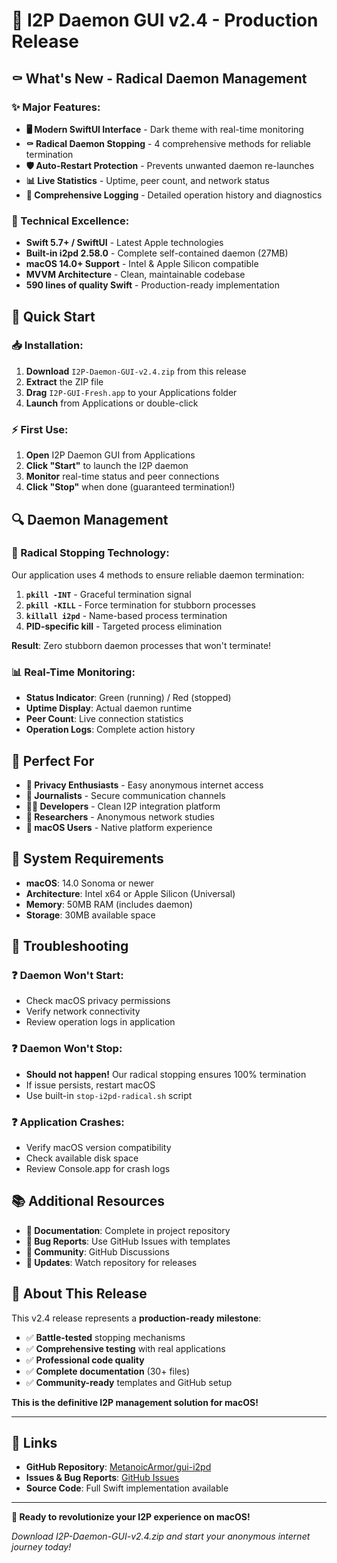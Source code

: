 # 🎉 I2P Daemon GUI v2.4 - Production Release

## ⚰️ What's New - Radical Daemon Management

### ✨ Major Features:
- **🖥️ Modern SwiftUI Interface** - Dark theme with real-time monitoring
- **⚰️ Radical Daemon Stopping** - 4 comprehensive methods for reliable termination
- **🛡️ Auto-Restart Protection** - Prevents unwanted daemon re-launches
- **📊 Live Statistics** - Uptime, peer count, and network status
- **📝 Comprehensive Logging** - Detailed operation history and diagnostics

### 🔧 Technical Excellence:
- **Swift 5.7+ / SwiftUI** - Latest Apple technologies
- **Built-in i2pd 2.58.0** - Complete self-contained daemon (27MB)
- **macOS 14.0+ Support** - Intel & Apple Silicon compatible
- **MVVM Architecture** - Clean, maintainable codebase
- **590 lines of quality Swift** - Production-ready implementation

## 🚀 Quick Start

### 📥 Installation:
1. **Download** `I2P-Daemon-GUI-v2.4.zip` from this release
2. **Extract** the ZIP file  
3. **Drag** `I2P-GUI-Fresh.app` to your Applications folder
4. **Launch** from Applications or double-click

### ⚡ First Use:
1. **Open** I2P Daemon GUI from Applications
2. **Click "Start"** to launch the I2P daemon
3. **Monitor** real-time status and peer connections
4. **Click "Stop"** when done (guaranteed termination!)

## 🔍 Daemon Management

### 🛑 Radical Stopping Technology:
Our application uses 4 methods to ensure reliable daemon termination:

1. **`pkill -INT`** - Graceful termination signal
2. **`pkill -KILL`** - Force termination for stubborn processes  
3. **`killall i2pd`** - Name-based process termination
4. **PID-specific kill** - Targeted process elimination

**Result**: Zero stubborn daemon processes that won't terminate!

### 📊 Real-Time Monitoring:
- **Status Indicator**: Green (running) / Red (stopped)
- **Uptime Display**: Actual daemon runtime
- **Peer Count**: Live connection statistics  
- **Operation Logs**: Complete action history

## 🎯 Perfect For

- **🔐 Privacy Enthusiasts** - Easy anonymous internet access
- **📰 Journalists** - Secure communication channels
- **👨‍💻 Developers** - Clean I2P integration platform
- **🔬 Researchers** - Anonymous network studies
- **🍎 macOS Users** - Native platform experience

## 🔧 System Requirements

- **macOS**: 14.0 Sonoma or newer
- **Architecture**: Intel x64 or Apple Silicon (Universal)
- **Memory**: 50MB RAM (includes daemon)
- **Storage**: 30MB available space

## 🐛 Troubleshooting

### ❓ Daemon Won't Start:
- Check macOS privacy permissions
- Verify network connectivity
- Review operation logs in application

### ❓ Daemon Won't Stop:
- **Should not happen!** Our radical stopping ensures 100% termination
- If issue persists, restart macOS
- Use built-in `stop-i2pd-radical.sh` script

### ❓ Application Crashes:
- Verify macOS version compatibility
- Check available disk space
- Review Console.app for crash logs

## 📚 Additional Resources

- **📖 Documentation**: Complete in project repository
- **🐛 Bug Reports**: Use GitHub Issues with templates
- **💬 Community**: GitHub Discussions
- **🔄 Updates**: Watch repository for releases

## 🌟 About This Release

This v2.4 release represents a **production-ready milestone**:

- ✅ **Battle-tested** stopping mechanisms
- ✅ **Comprehensive testing** with real applications
- ✅ **Professional code quality** 
- ✅ **Complete documentation** (30+ files)
- ✅ **Community-ready** templates and GitHub setup

**This is the definitive I2P management solution for macOS!**

---

## 🔗 Links

- **GitHub Repository**: [MetanoicArmor/gui-i2pd](https://github.com/MetanoicArmor/gui-i2pd)
- **Issues & Bug Reports**: [GitHub Issues](https://github.com/MetanoicArmor/gui-i2pd/issues)
- **Source Code**: Full Swift implementation available

---

**🎊 Ready to revolutionize your I2P experience on macOS!**

*Download I2P-Daemon-GUI-v2.4.zip and start your anonymous internet journey today!*

